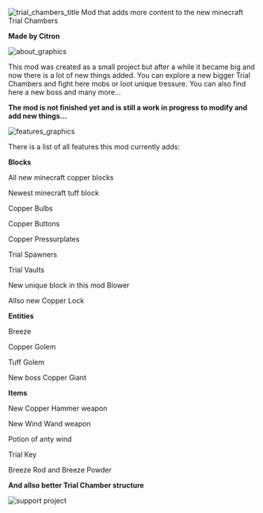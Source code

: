![trial_chambers_title](https://github.com/Citronovec/Better-Trial-Chambers-/assets/153953094/dd26fc91-63a6-4e76-8893-56b718dcad86)
Mod that adds more content to the new minecraft Trial Chambers

**Made by Citron**

   ![about_graphics](https://github.com/Citronovec/Better-Trial-Chambers-/assets/153953094/d35a314b-9cb9-48cc-9a0e-6e87210d33fc)
   
This mod was created as a small project but after a while it became big and now there is a lot of new things added. You can explore a new bigger Trial Chambers and fight here mobs or loot unique tressure.
You can also find here a new boss and many more...

**The mod is not finished yet and is still a work in progress to modify and add new things...**

![features_graphics](https://github.com/Citronovec/Better-Trial-Chambers-/assets/153953094/f6b71925-7a6a-4a6e-be0c-a9e427bbcf76)

There is a list of all features this mod currently adds:



**Blocks**

  All new minecraft copper blocks
  
  Newest minecraft tuff block
  
  Copper Bulbs
  
  Copper Buttons
  
  Copper Pressurplates
  
  Trial Spawners
  
  Trial Vaults
  
  New unique block in this mod Blower
  
  Allso new Copper Lock



**Entities**

  Breeze

  Copper Golem

  Tuff Golem

  New boss Copper Giant



**Items**

  New Copper Hammer weapon

  New Wind Wand weapon

  Potion of anty wind

  Trial Key

  Breeze Rod and Breeze Powder




**And allso better Trial Chamber structure**


![support project](https://github.com/Citronovec/Better-Trial-Chambers-/assets/153953094/af646938-25eb-4146-abc3-1efa386eb97b)

